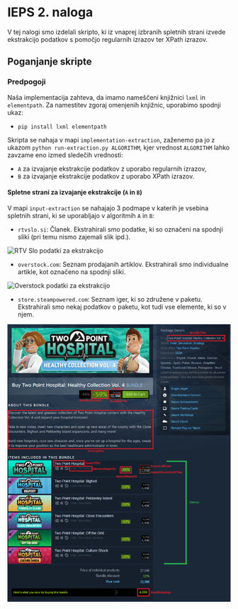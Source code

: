 # IEPS 2. naloga

V tej nalogi smo izdelali skripto, ki iz vnaprej izbranih spletnih strani izvede ekstrakcijo podatkov s pomočjo regularnih izrazov ter XPath izrazov.

## Poganjanje skripte

### Predpogoji
Naša implementacija zahteva, da imamo nameščeni knjižnici `lxml` in `elementpath`.
Za namestitev zgoraj omenjenih knjižnic, uporabimo spodnji ukaz:
* `pip install lxml elementpath`


Skripta se nahaja v mapi `implementation-extraction`, zaženemo pa jo z ukazom `python run-extraction.py ALGORITHM`, kjer vrednost `ALGORITHM` lahko zavzame eno izmed sledečih vrednosti:
* `A` za izvajanje ekstrakcije podatkov z uporabo regularnih izrazov,
* `B` za izvajanje ekstrakcije podatkov z uporabo XPath izrazov.

#### Spletne strani za izvajanje ekstrakcije (`A` in `B`)
V mapi `input-extraction` se nahajajo 3 podmape v katerih je vsebina spletnih strani, ki se uporabljajo v algoritmih `A` in `B`:
* `rtvslo.si`: Članek. Ekstrahirali smo podatke, ki so označeni na spodnji sliki (pri temu nismo zajemali slik ipd.).

![RTV Slo podatki za ekstrakcijo](https://szitnik.github.io/wier-labs/img/pa2/rtvslo.png)
* `overstock.com`: Seznam prodajanih artiklov. Ekstrahirali smo individualne artikle, kot označeno na spodnji sliki.

![Overstock podatki za ekstrakcijo](https://szitnik.github.io/wier-labs/img/pa2/overstock.png)
* `store.steampowered.com`: Seznam iger, ki so združene v paketu. Ekstrahirali smo nekaj podatkov o paketu, kot tudi vse elemente, ki so v njem.

![Steam Store podatki za ekstrakcijo](./input-extraction/store.steampowered.com/Opisi.png)
